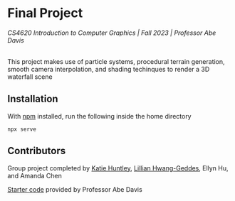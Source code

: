 # Final Project
*_CS4620 Introduction to Computer Graphics | Fall 2023 | Professor Abe Davis_*
<br />
<br />

This project makes use of particle systems, procedural terrain generation, smooth camera interpolation, and shading techinques to render a 3D waterfall scene

## Installation
With [npm](https://docs.npmjs.com/downloading-and-installing-node-js-and-npm) installed, run the following inside the home directory  
```
npx serve
```

## Contributors
Group project completed by [Katie Huntley](https://www.linkedin.com/in/katieahuntley/), [Lillian Hwang-Geddes](https://www.linkedin.com/in/lillian-hwang-geddes/), Ellyn Hu, and Amanda Chen

[Starter code](https://www.cs.cornell.edu/courses/cs4620/2023fa/assignments/docs/category/final-project) provided by Professor Abe Davis
